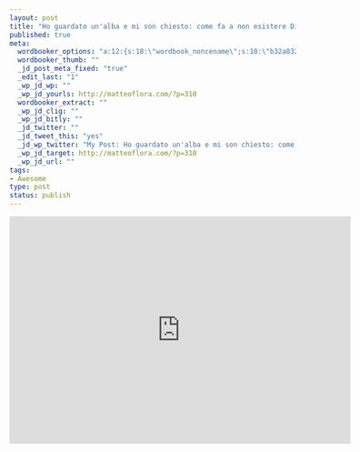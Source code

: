 ```yaml
--- 
layout: post
title: "Ho guardato un'alba e mi son chiesto: come fa a non esistere Dio?"
published: true
meta: 
  wordbooker_options: "a:12:{s:18:\"wordbook_noncename\";s:10:\"b32a832247\";s:18:\"wordbook_page_post\";s:15:\"131388540210117\";s:18:\"wordbook_orandpage\";s:1:\"2\";s:23:\"wordbook_default_author\";s:1:\"1\";s:23:\"wordbook_extract_length\";s:3:\"256\";s:19:\"wordbook_actionlink\";s:3:\"200\";s:26:\"wordbooker_publish_default\";s:2:\"on\";s:18:\"wordbook_attribute\";s:8:\"BlogPost\";s:24:\"wordbooker_status_update\";s:2:\"on\";s:29:\"wordbooker_status_update_text\";s:26:\": Post :  %title% - %link%\";s:20:\"wordbook_comment_get\";s:2:\"on\";s:17:\"wordbook_new_post\";s:1:\"1\";}"
  wordbooker_thumb: ""
  _jd_post_meta_fixed: "true"
  _edit_last: "1"
  _wp_jd_wp: ""
  _wp_jd_yourls: http://matteoflora.com/?p=310
  wordbooker_extract: ""
  _wp_jd_clig: ""
  _wp_jd_bitly: ""
  _jd_twitter: ""
  _jd_tweet_this: "yes"
  _jd_wp_twitter: "My Post: Ho guardato un'alba e mi son chiesto: come fa a non esistere Dio? http://matteoflora.com/?p=310"
  _wp_jd_target: http://matteoflora.com/?p=310
  _wp_jd_url: ""
tags: 
- Awesome
type: post
status: publish
---
```

<iframe src="http://player.vimeo.com/video/29950141?portrait=0&amp;color=ffffff" width="600" height="400" frameborder="0" webkitAllowFullScreen allowFullScreen></iframe>

